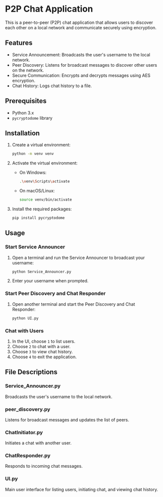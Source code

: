 # P2P Chat Application

This is a peer-to-peer (P2P) chat application that allows users to discover each other on a local network and communicate securely using encryption.

## Features

- Service Announcement: Broadcasts the user's username to the local network.
- Peer Discovery: Listens for broadcast messages to discover other users on the network.
- Secure Communication: Encrypts and decrypts messages using AES encryption.
- Chat History: Logs chat history to a file.

## Prerequisites

- Python 3.x
- `pycryptodome` library

## Installation

1. Create a virtual environment:

    ```bash
    python -m venv venv
    ```

2. Activate the virtual environment:

    - On Windows:
        ```bash
        .\venv\Scripts\activate
        ```

    - On macOS/Linux:
        ```bash
        source venv/bin/activate
        ```

3. Install the required packages:

    ```bash
    pip install pycryptodome
    ```

## Usage

### Start Service Announcer

1. Open a terminal and run the Service Announcer to broadcast your username:

    ```bash
    python Service_Announcer.py
    ```

2. Enter your username when prompted.

### Start Peer Discovery and Chat Responder

1. Open another terminal and start the Peer Discovery and Chat Responder:

    ```bash
    python UI.py
    ```

### Chat with Users

1. In the UI, choose `1` to list users.
2. Choose `2` to chat with a user.
3. Choose `3` to view chat history.
4. Choose `4` to exit the application.

## File Descriptions

### Service_Announcer.py

Broadcasts the user's username to the local network.

### peer_discovery.py

Listens for broadcast messages and updates the list of peers.

### ChatInitiator.py

Initiates a chat with another user.

### ChatResponder.py

Responds to incoming chat messages.

### UI.py

Main user interface for listing users, initiating chat, and viewing chat history.
